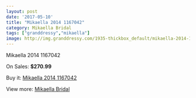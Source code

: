 ```yaml
---
layout: post
date: '2017-05-10'
title: "Mikaella 2014 1167042"
category: Mikaella Bridal
tags: ["granddressy","mikaella"]
image: http://img.granddressy.com/1935-thickbox_default/mikaella-2014-1167042.jpg
---
```

Mikaella 2014 1167042

On Sales: **$270.99**
<a href="https://www.granddressy.com/en/mikaella-bridal/1611-mikaella-2014-1167042.html"><amp-img layout="responsive" width="600" height="600" src="//img.granddressy.com/1935-thickbox_default/mikaella-2014-1167042.jpg" alt="Mikaella 2014 1167042 0" /></a>

Buy it: [Mikaella 2014 1167042](https://www.granddressy.com/en/mikaella-bridal/1611-mikaella-2014-1167042.html "Mikaella 2014 1167042")

View more: [Mikaella Bridal](https://www.granddressy.com/en/79-mikaella-bridal "Mikaella Bridal")